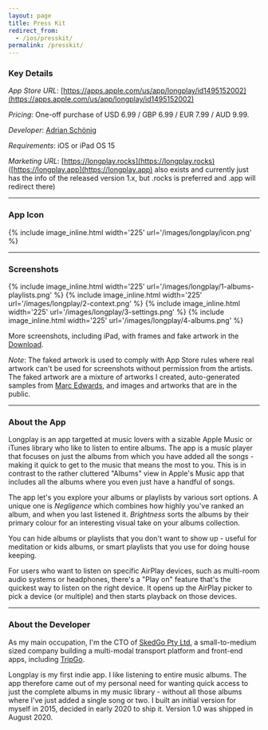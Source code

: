 ```yaml
---
layout: page
title: Press Kit
redirect_from:
  - /ios/presskit/
permalink: /presskit/
---
```


### Key Details

_App Store URL_: [https://apps.apple.com/us/app/longplay/id1495152002](https://apps.apple.com/us/app/longplay/id1495152002)

_Pricing_: One-off purchase of USD 6.99 / GBP 6.99 / EUR 7.99 / AUD 9.99.

_Developer_: [Adrian Schönig](https://adrian.schoenig.me)

_Requirements_: iOS or iPad OS 15

_Marketing URL_: [https://longplay.rocks](https://longplay.rocks) ([https://longplay.app](https://longplay.app) also exists and currently just has the info of the released version 1.x, but .rocks is preferred and .app will redirect there)

---

### App Icon

{% include image_inline.html width='225' url='/images/longplay/icon.png' %}

---

### Screenshots

{% include image_inline.html width='225' url='/images/longplay/1-albums-playlists.png' %}
{% include image_inline.html width='225' url='/images/longplay/2-context.png' %}
{% include image_inline.html width='225' url='/images/longplay/3-settings.png' %}
{% include image_inline.html width='225' url='/images/longplay/4-albums.png' %}

More screenshots, including iPad, with frames and fake artwork in the [Download](/longplay/presskit.zip).

_Note_: The faked artwork is used to comply with App Store rules where real artwork can't be used for screenshots without permission from the artists. The faked artwork are a mixture of artworks I created, auto-generated samples from [Marc Edwards](https://twitter.com/marcedwards), and images and artworks that are in the public.

---

### About the App

Longplay is an app targetted at music lovers with a sizable Apple Music or iTunes library who like to listen to entire albums. The app is a music player that focuses on just the albums from which you have added all the songs - making it quick to get to the music that means the most to you. This is in contrast to the rather cluttered "Albums" view in Apple's Music app that includes all the albums where you even just have a handful of songs.

The app let's you explore your albums or playlists by various sort options. A unique one is _Negligence_ which combines how highly you've ranked an album, and when you last listened it. _Brightness_ sorts the albums by their primary colour for an interesting visual take on your albums collection.

You can hide albums or playlists that you don't want to show up - useful for meditation or kids albums, or smart playlists that you use for doing house keeping.

For users who want to listen on specific AirPlay devices, such as multi-room audio systems or headphones, there's a "Play on" feature that's the quickest way to listen on the right device. It opens up the AirPlay picker to pick a device (or multiple) and then starts playback on those devices.

---

### About the Developer

As my main occupation, I'm the CTO of [SkedGo Pty Ltd](https://skedgo.com), a small-to-medium sized company building a multi-modal transport platform and front-end apps, including [TripGo](https://skedgo.com/tripgo).

Longplay is my first indie app. I like listening to entire music albums. The app therefore came out of my personal need for wanting quick access to just the complete albums in my music library - without all those albums where I've just added a single song or two. I built an initial version for myself in 2015, decided in early 2020 to ship it. Version 1.0 was shipped in August 2020.
